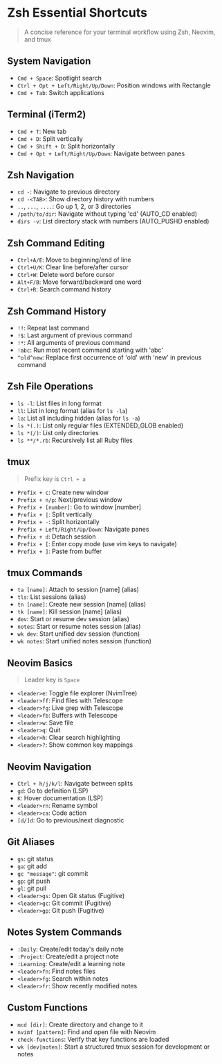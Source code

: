 # Zsh Essential Shortcuts

> A concise reference for your terminal workflow using Zsh, Neovim, and tmux

## System Navigation
- `Cmd + Space`: Spotlight search
- `Ctrl + Opt + Left/Right/Up/Down`: Position windows with Rectangle
- `Cmd + Tab`: Switch applications

## Terminal (iTerm2)
- `Cmd + T`: New tab
- `Cmd + D`: Split vertically
- `Cmd + Shift + D`: Split horizontally
- `Cmd + Opt + Left/Right/Up/Down`: Navigate between panes

## Zsh Navigation
- `cd -`: Navigate to previous directory
- `cd -<TAB>`: Show directory history with numbers
- `..`, `...`, `....`: Go up 1, 2, or 3 directories
- `/path/to/dir`: Navigate without typing 'cd' (AUTO_CD enabled)
- `dirs -v`: List directory stack with numbers (AUTO_PUSHD enabled)

## Zsh Command Editing
- `Ctrl+A/E`: Move to beginning/end of line
- `Ctrl+U/K`: Clear line before/after cursor
- `Ctrl+W`: Delete word before cursor
- `Alt+F/B`: Move forward/backward one word
- `Ctrl+R`: Search command history

## Zsh Command History
- `!!`: Repeat last command
- `!$`: Last argument of previous command
- `!*`: All arguments of previous command
- `!abc`: Run most recent command starting with 'abc'
- `^old^new`: Replace first occurrence of 'old' with 'new' in previous command

## Zsh File Operations
- `ls -l`: List files in long format
- `ll`: List in long format (alias for `ls -la`)
- `la`: List all including hidden (alias for `ls -a`)
- `ls *(.)`: List only regular files (EXTENDED_GLOB enabled)
- `ls *(/)`: List only directories
- `ls **/*.rb`: Recursively list all Ruby files

## tmux
> Prefix key is `Ctrl + a`
- `Prefix + c`: Create new window
- `Prefix + n/p`: Next/previous window
- `Prefix + [number]`: Go to window [number]
- `Prefix + |`: Split vertically
- `Prefix + -`: Split horizontally
- `Prefix + Left/Right/Up/Down`: Navigate panes
- `Prefix + d`: Detach session
- `Prefix + [`: Enter copy mode (use vim keys to navigate)
- `Prefix + ]`: Paste from buffer

## tmux Commands
- `ta [name]`: Attach to session [name] (alias)
- `tls`: List sessions (alias)
- `tn [name]`: Create new session [name] (alias)
- `tk [name]`: Kill session [name] (alias)
- `dev`: Start or resume dev session (alias)
- `notes`: Start or resume notes session (alias)
- `wk dev`: Start unified dev session (function)
- `wk notes`: Start unified notes session (function)

## Neovim Basics
> Leader key is `Space`
- `<leader>e`: Toggle file explorer (NvimTree)
- `<leader>ff`: Find files with Telescope
- `<leader>fg`: Live grep with Telescope
- `<leader>fb`: Buffers with Telescope
- `<leader>w`: Save file
- `<leader>q`: Quit
- `<leader>h`: Clear search highlighting
- `<leader>?`: Show common key mappings

## Neovim Navigation
- `Ctrl + h/j/k/l`: Navigate between splits
- `gd`: Go to definition (LSP)
- `K`: Hover documentation (LSP)
- `<leader>rn`: Rename symbol
- `<leader>ca`: Code action
- `[d/]d`: Go to previous/next diagnostic

## Git Aliases
- `gs`: git status
- `ga`: git add
- `gc "message"`: git commit
- `gp`: git push
- `gl`: git pull
- `<leader>gs`: Open Git status (Fugitive)
- `<leader>gc`: Git commit (Fugitive)
- `<leader>gp`: Git push (Fugitive)

## Notes System Commands
- `:Daily`: Create/edit today's daily note
- `:Project`: Create/edit a project note
- `:Learning`: Create/edit a learning note
- `<leader>fn`: Find notes files
- `<leader>fg`: Search within notes
- `<leader>fr`: Show recently modified notes

## Custom Functions
- `mcd [dir]`: Create directory and change to it
- `nvimf [pattern]`: Find and open file with Neovim
- `check-functions`: Verify that key functions are loaded
- `wk [dev|notes]`: Start a structured tmux session for development or notes
